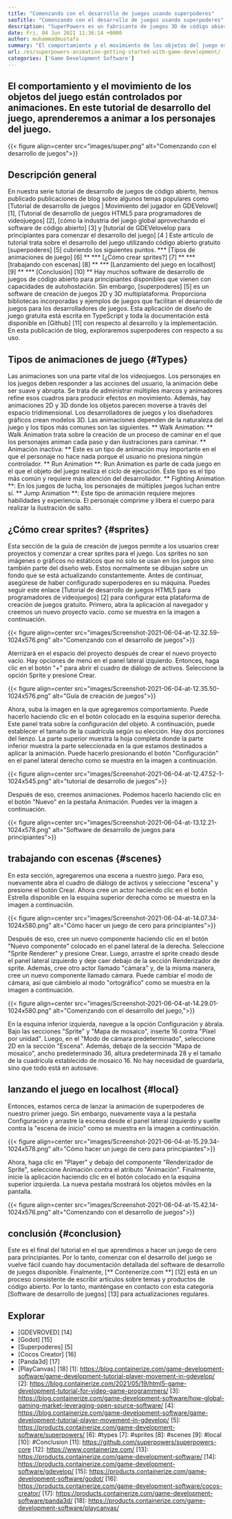 ```yaml
---
title: "Comenzando con el desarrollo de juegos usando superpoderes" 
seoTitle: "Comenzando con el desarrollo de juegos usando superpoderes" 
description: "SuperPowers es un fabricante de juegos 3D de código abierto con colaboración en tiempo real. Este tutorial se trata de comenzar con el desarrollo de juegos usando superpoderes." 
date: Fri, 04 Jun 2021 11:36:14 +0000
author: muhammadmustafa
summary: "El comportamiento y el movimiento de los objetos del juego están controlados por animaciones. En este tutorial de desarrollo del juego, aprenderemos a animar a los personajes del juego." 
url: /es/superpowers-animation-getting-started-with-game-development/
categories: ['Game Development Software']
---
```


## El comportamiento y el movimiento de los objetos del juego están controlados por animaciones. En este tutorial de desarrollo del juego, aprenderemos a animar a los personajes del juego.

{{< figure align=center src="images/super.png" alt="Comenzando con el desarrollo de juegos">}}


## **Descripción general**
En nuestra serie tutorial de desarrollo de juegos de código abierto, hemos publicado publicaciones de blog sobre algunos temas populares como [Tutorial de desarrollo de juegos | Movimiento del jugador en GDEVelovel] [1], [Tutorial de desarrollo de juegos HTML5 para programadores de videojuegos] [2], [cómo la industria del juego global aprovechando el software de código abierto] [3] y [tutorial de GDEVelovelop para principiantes para comenzar el desarrollo del juego] [4 ] Este artículo de tutorial trata sobre el desarrollo del juego utilizando código abierto gratuito [superpoderes] [5] cubriendo los siguientes puntos.
  *** [Tipos de animaciones de juego] [6] **
  *** [¿Cómo crear sprites?] [7] **
  *** [trabajando con escenas] [8] **
  *** [Lanzamiento del juego en localhost] [9] **
  *** [Conclusión] [10] **
Hay muchos software de desarrollo de juegos de código abierto para principiantes disponibles que vienen con capacidades de autohostación. Sin embargo, [superpoderes] [5] es un software de creación de juegos 2D y 3D multiplataforma. Proporciona bibliotecas incorporadas y ejemplos de juegos que facilitan el desarrollo de juegos para los desarrolladores de juegos. Esta aplicación de diseño de juego gratuita está escrita en TypeScript y toda la documentación está disponible en [Github] [11] con respecto al desarrollo y la implementación. En esta publicación de blog, exploraremos superpoderes con respecto a su uso.

## Tipos de animaciones de juego {#Types}
Las animaciones son una parte vital de los videojuegos. Los personajes en los juegos deben responder a las acciones del usuario, la animación debe ser suave y abrupta. Se trata de administrar múltiples marcos y animadores refine esos cuadros para producir efectos en movimiento. Además, hay animaciones 2D y 3D donde los objetos parecen moverse a través del espacio tridimensional. Los desarrolladores de juegos y los diseñadores gráficos crean modelos 3D. Las animaciones dependen de la naturaleza del juego y los tipos más comunes son las siguientes.
** Walk Animation: ** Walk Animation trata sobre la creación de un proceso de caminar en el que los personajes animan cada paso y dan ilustraciones para caminar.
** Animación inactiva: ** Este es un tipo de animación muy importante en el que el personaje no hace nada porque el usuario no presiona ningún controlador.
** Run Animation **: Run Animation es parte de cada juego en el que el objeto del juego realiza el ciclo de ejecución. Este tipo es el tipo más común y requiere más atención del desarrollador.
** Fighting Animation **: En los juegos de lucha, los personajes de múltiples juegos luchan entre sí.
** Jump Animation **: Este tipo de animación requiere mejores habilidades y experiencia. El personaje comprime y libera el cuerpo para realizar la ilustración de salto.

## ¿Cómo crear sprites? {#sprites}
Esta sección de la guía de creación de juegos permite a los usuarios crear proyectos y comenzar a crear sprites para el juego. Los sprites no son imágenes o gráficos no estáticos que no solo se usan en los juegos sino también parte del diseño web. Estos normalmente se dibujan sobre un fondo que se está actualizando constantemente.
Antes de continuar, asegúrese de haber configurado superpoderes en su máquina. Puedes seguir este enlace [Tutorial de desarrollo de juegos HTML5 para programadores de videojuegos] [2] para configurar esta plataforma de creación de juegos gratuito.
Primero, abra la aplicación al navegador y creemos un nuevo proyecto vacío. como se muestra en la imagen a continuación.

{{< figure align=center src="images/Screenshot-2021-06-04-at-12.32.59-1024x576.png" alt="Comenzando con el desarrollo de juegos">}}

Aterrizará en el espacio del proyecto después de crear el nuevo proyecto vacío. Hay opciones de menú en el panel lateral izquierdo. Entonces, haga clic en el botón "+" para abrir el cuadro de diálogo de activos. Seleccione la opción Sprite y presione Crear.

{{< figure align=center src="images/Screenshot-2021-06-04-at-12.35.50-1024x576.png" alt="Guía de creación de juegos">}}

Ahora, suba la imagen en la que agregaremos comportamiento. Puede hacerlo haciendo clic en el botón colocado en la esquina superior derecha. Este panel trata sobre la configuración del objeto.
A continuación, puede establecer el tamaño de la cuadrícula según su elección. Hay dos porciones del lienzo. La parte superior muestra la hoja completa donde la parte inferior muestra la parte seleccionada en la que estamos destinados a aplicar la animación. Puede hacerlo presionando el botón "Configuración" en el panel lateral derecho como se muestra en la imagen a continuación.

{{< figure align=center src="images/Screenshot-2021-06-04-at-12.47.52-1-1024x545.png" alt="tutorial de desarrollo de juegos">}}

Después de eso, creemos animaciones. Podemos hacerlo haciendo clic en el botón "Nuevo" en la pestaña Animación. Puedes ver la imagen a continuación.

{{< figure align=center src="images/Screenshot-2021-06-04-at-13.12.21-1024x578.png" alt="Software de desarrollo de juegos para principiantes">}}


## trabajando con escenas {#scenes}
En esta sección, agregaremos una escena a nuestro juego. Para eso, nuevamente abra el cuadro de diálogo de activos y seleccione "escena" y presione el botón Crear. Ahora cree un actor haciendo clic en el botón Estrella disponible en la esquina superior derecha como se muestra en la imagen a continuación.

{{< figure align=center src="images/Screenshot-2021-06-04-at-14.07.34-1024x580.png" alt="Cómo hacer un juego de cero para principiantes">}}

Después de eso, cree un nuevo componente haciendo clic en el botón "Nuevo componente" colocado en el panel lateral de la derecha. Seleccione "Sprite Renderer" y presione Crear. Luego, arrastre el sprite creado desde el panel lateral izquierdo y deje caer debajo de la sección Renderizador de sprite. Además, cree otro actor llamado "cámara" y, de la misma manera, cree un nuevo componente llamado cámara.
Puede cambiar el modo de cámara, así que cámbielo al modo "ortográfico" como se muestra en la imagen a continuación.

{{< figure align=center src="images/Screenshot-2021-06-04-at-14.29.01-1024x580.png" alt="Comenzando con el desarrollo del juego,">}}

En la esquina inferior izquierda, navegue a la opción Configuración y ábrala. Bajo las secciones "Sprite" y "Mapa de mosaico", inserte 16 contra "Píxel por unidad". Luego, en el "Modo de cámara predeterminado", seleccione 2D en la sección "Escena". Además, debajo de la sección "Mapa de mosaico", ancho predeterminado 36, altura predeterminada 28 y el tamaño de la cuadrícula establecido de mosaico 16. No hay necesidad de guardarla, sino que todo está en autosave.

## lanzando el juego en localhost {#local}
Entonces, estamos cerca de lanzar la animación de superpoderes de nuestro primer juego. Sin embargo, nuevamente vaya a la pestaña Configuración y arrastre la escena desde el panel lateral izquierdo y suelte contra la "escena de inicio" como se muestra en la imagen a continuación.

{{< figure align=center src="images/Screenshot-2021-06-04-at-15.29.34-1024x578.png" alt="Cómo hacer un juego de cero para principiantes">}}

Ahora, haga clic en "Player" y debajo del componente "Renderizador de Sprite", seleccione Animación contra el atributo "Animación". Finalmente, inicie la aplicación haciendo clic en el botón colocado en la esquina superior izquierda. La nueva pestaña mostrará los objetos móviles en la pantalla.

{{< figure align=center src="images/Screenshot-2021-06-04-at-15.42.14-1024x576.png" alt="Comenzando con el desarrollo de juegos">}}


## conclusión {#conclusion}
Este es el final del tutorial en el que aprendimos a hacer un juego de cero para principiantes. Por lo tanto, comenzar con el desarrollo del juego se vuelve fácil cuando hay documentación detallada del software de desarrollo de juegos disponible. Finalmente, [** Contenerize.com **] [12] está en un proceso consistente de escribir artículos sobre temas y productos de código abierto. Por lo tanto, manténgase en contacto con esta categoría [Software de desarrollo de juegos] [13] para actualizaciones regulares.

## Explorar
  * [GDEVROVED] [14]
  * [Godot] [15]
  * [Superpoderes] [5]
  * [Cocos Creator] [16]
  * [Panda3d] [17]
  * [PlayCanvas] [18]
[1]: https://blog.containerize.com/game-development-software/game-development-tutorial-player-movement-in-gdevelop/
[2]: https://blog.containerize.com/2021/05/19/html5-game-development-tutorial-for-video-game-programmers/
[3]: https://blog.containerize.com/game-development-software/how-global-gaming-market-leveraging-open-source-software/
[4]: https://blog.containerize.com/game-development-software/game-development-tutorial-player-movement-in-gdevelop/
[5]: https://products.containerize.com/game-development-software/superpowers/
[6]: #types
[7]: #sprites
[8]: #scenes
[9]: #local
[10]: #Conclusion
[11]: https://github.com/superpowers/superpowers-core
[12]: https://www.containerize.com/
[13]: https://products.containerize.com/game-development-software/
[14]: https://products.containerize.com/game-development-software/gdevelop/
[15]: https://products.containerize.com/game-development-software/godot/
[16]: https://products.containerize.com/game-development-software/cocos-creator/
[17]: https://products.containerize.com/game-development-software/panda3d/
[18]: https://products.containerize.com/game-development-software/playcanvas/
